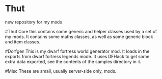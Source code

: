 # Thut
new repository for my mods

#Thut Core
this contains some generic and helper classes used by a set of my mods.  It contains some maths classes, as well as some generic block and item classes.

#Dorfgen
This is my dwarf fortress world generator mod.  It loads in the exports from dwarf fortress legends mode.  It uses DFHack to get some extra data exported, see the contents of the samples directory in it.

#Misc
These are small, usually server-side only, mods.
